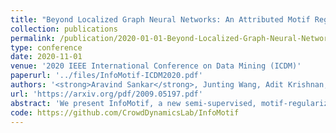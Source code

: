 ```yaml
---
title: "Beyond Localized Graph Neural Networks: An Attributed Motif Regularization Framework"
collection: publications
permalink: /publication/2020-01-01-Beyond-Localized-Graph-Neural-Networks-An-Attributed-Motif-Regularization-Framework
type: conference
date: 2020-11-01
venue: '2020 IEEE International Conference on Data Mining (ICDM)'
paperurl: '../files/InfoMotif-ICDM2020.pdf'
authors: '<strong>Aravind Sankar</strong>, Junting Wang, Adit Krishnan, Hari Sundaram'
url: 'https://arxiv.org/pdf/2009.05197.pdf'
abstract: 'We present InfoMotif, a new semi-supervised, motif-regularized, learning framework over graphs. We overcome two key limitations of message passing in popular graph neural networks (GNNs): localization (a k-layer GNN cannot utilize features outside the k-hop neighborhood of the labeled training nodes) and over-smoothed (structurally indistinguishable) representations. We propose the concept of attributed structural roles of nodes based on their occurrence in different network motifs, independent of network proximity. Two nodes share attributed structural roles if they participate in topologically similar motif instances over co-varying sets of attributes. Further, InfoMotif achieves architecture independence by regularizing the node representations of arbitrary GNNs via mutual information maximization. Our training curriculum dynamically prioritizes multiple motifs in the learning process without relying on distributional assumptions in the underlying graph or the learning task. We integrate three state-of-the-art GNNs in our framework, to show significant gains (3-10% accuracy) across six diverse, real-world datasets. We see stronger gains for nodes with sparse training labels and diverse attributes in local neighborhood structures.'
code: https://github.com/CrowdDynamicsLab/InfoMotif
---
```

